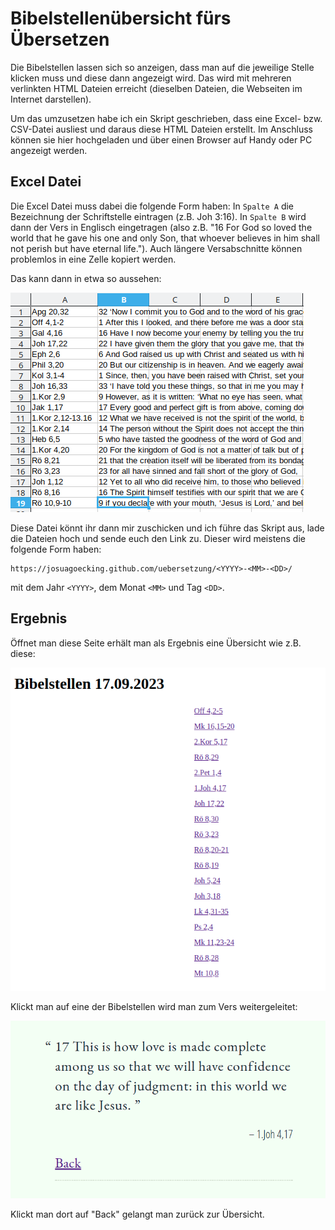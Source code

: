 # Bibelstellenübersicht fürs Übersetzen

Die Bibelstellen lassen sich so anzeigen, dass man auf die jeweilige Stelle klicken muss und diese dann angezeigt wird.
Das wird mit mehreren verlinkten HTML Dateien erreicht (dieselben Dateien, die Webseiten im Internet darstellen).

Um das umzusetzen habe ich ein Skript geschrieben, dass eine Excel- bzw. CSV-Datei ausliest und daraus diese HTML Dateien erstellt. Im Anschluss 
können sie hier hochgeladen und über einen Browser auf Handy oder PC angezeigt werden.

## Excel Datei

Die Excel Datei muss dabei die folgende Form haben: In `Spalte A` die Bezeichnung der Schriftstelle eintragen (z.B. Joh 3:16). In `Spalte B` wird dann der Vers in Englisch eingetragen (also z.B. "16 For God so loved the world that he gave his one and only Son, that whoever believes in him shall not perish but have eternal life.").
Auch längere Versabschnitte können problemlos in eine Zelle kopiert werden.

Das kann dann in etwa so aussehen:

![](Bibelstellen_example.png)

Diese Datei könnt ihr dann mir zuschicken und ich führe das Skript aus, lade die Dateien hoch und sende euch den Link zu. 
Dieser wird meistens die folgende Form haben:

```
https://josuagoecking.github.com/uebersetzung/<YYYY>-<MM>-<DD>/
```

mit dem Jahr `<YYYY>`, dem Monat `<MM>` und Tag `<DD>`.

## Ergebnis

Öffnet man diese Seite erhält man als Ergebnis eine Übersicht wie z.B. diese:

![](result_overview.png)

Klickt man auf eine der Bibelstellen wird man zum Vers weitergeleitet:

![](result_verse.png)

Klickt man dort auf "Back" gelangt man zurück zur Übersicht.
